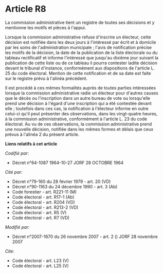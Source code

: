 # Article R8

La commission administrative tient un registre de toutes ses décisions et y mentionne les motifs et pièces à l'appui. 

Lorsque la commission administrative refuse d'inscrire un électeur, cette décision est notifiée dans les deux jours à
l'intéressé par écrit et à domicile par les soins de l'administration municipale ; l'avis de notification précise les motifs
de la décision, la date de la publication de la liste électorale ou du tableau rectificatif et informe l'intéressé que
jusqu'au dixième jour suivant la publication de cette liste ou de ce tableau il pourra contester ladite décision devant le
tribunal d'instance, conformément aux dispositions de l'article L. 25 du code électoral. Mention de cette notification et de
sa date est faite sur le registre prévu à l'alinéa précédent. 

Il est procédé à ces mêmes formalités auprès de toutes parties intéressées lorsque la commission administrative radie un
électeur pour d'autres causes que le décès ou l'inscription dans un autre bureau de vote ou lorsqu'elle prend une décision à
l'égard d'une inscription qui a été contestée devant elle ; toutefois dans ces cas, la notification à l'électeur informe en
outre celui-ci qu'il peut présenter des observations, dans les vingt-quatre heures, à la commission administrative,
conformément à l'article L. 23 du code électoral. Au vu de ces observations, la commission administrative prend une nouvelle
décision, notifiée dans les mêmes formes et délais que ceux prévus à l'alinéa 2 du présent article.

**Liens relatifs à cet article**

_Codifié par_:

  - Décret n°64-1087 1964-10-27 JORF 28 OCTOBRE 1964

_Cité par_:

  - Décret n°79-160 du 28 février 1979 - art. 20 (VD)
  - Décret n°90-1163 du 24 décembre 1990 - art. 3 (Ab)
  - Code forestier - art. R221-11 (M)
  - Code électoral - art. R17-1 (Ab)
  - Code électoral - art. R204 (VD)
  - Code électoral - art. R213-2 (VD)
  - Code électoral - art. R5 (V)
  - Code électoral - art. R7 (VD)

_Modifié par_:

  - Décret n°2007-1670 du 26 novembre 2007 - art. 2 () JORF 28 novembre 2007

_Cite_:

  - Code électoral - art. L23 (V)
  - Code électoral - art. L25 (V)
